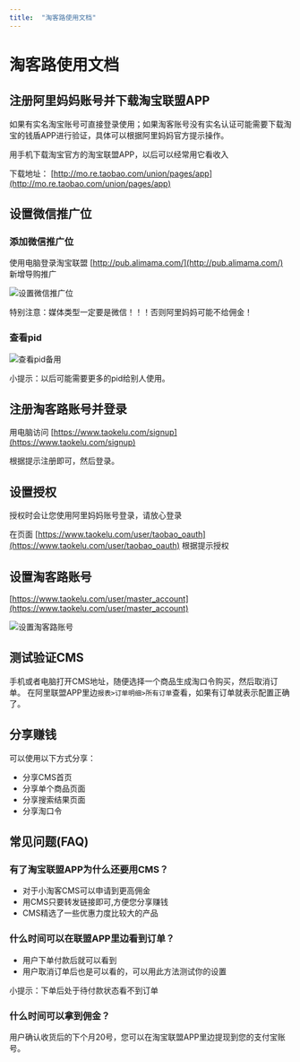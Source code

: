 ```yaml
---
title:  "淘客路使用文档"
---
```


# 淘客路使用文档

## 注册阿里妈妈账号并下载淘宝联盟APP
如果有实名淘宝账号可直接登录使用；如果淘客账号没有实名认证可能需要下载淘宝的钱盾APP进行验证，具体可以根据阿里妈妈官方提示操作。

用手机下载淘宝官方的淘宝联盟APP，以后可以经常用它看收入 

下载地址： [http://mo.re.taobao.com/union/pages/app](http://mo.re.taobao.com/union/pages/app)

## 设置微信推广位
### 添加微信推广位
使用电脑登录淘宝联盟 [http://pub.alimama.com/](http://pub.alimama.com/) 新增导购推广

![设置微信推广位](http://image.andyzou.org/wechat_setting_4.png)

特别注意：媒体类型一定要是微信！！！否则阿里妈妈可能不给佣金！
### 查看pid
![查看pid备用](http://image.andyzou.org/pid_3.png)

小提示：以后可能需要更多的pid给别人使用。

## 注册淘客路账号并登录

用电脑访问
[https://www.taokelu.com/signup](https://www.taokelu.com/signup)

根据提示注册即可，然后登录。

## 设置授权
授权时会让您使用阿里妈妈账号登录，请放心登录

在页面
[https://www.taokelu.com/user/taobao_oauth](https://www.taokelu.com/user/taobao_oauth) 根据提示授权

## 设置淘客路账号

[https://www.taokelu.com/user/master_account](https://www.taokelu.com/user/master_account)

![设置淘客路账号](http://image.andyzou.org/master_pid_3.png)

## 测试验证CMS
手机或者电脑打开CMS地址，随便选择一个商品生成淘口令购买，然后取消订单。
在阿里联盟APP里边`报表>订单明细>所有订单`查看，如果有订单就表示配置正确了。

## 分享赚钱
可以使用以下方式分享：
* 分享CMS首页
* 分享单个商品页面
* 分享搜索结果页面
* 分享淘口令

## 常见问题(FAQ)
### 有了淘宝联盟APP为什么还要用CMS？
* 对于小淘客CMS可以申请到更高佣金
* 用CMS只要转发链接即可,方便您分享赚钱
* CMS精选了一些优惠力度比较大的产品
### 什么时间可以在联盟APP里边看到订单？
* 用户下单付款后就可以看到
* 用户取消订单后也是可以看的，可以用此方法测试你的设置

小提示：下单后处于待付款状态看不到订单

### 什么时间可以拿到佣金？
用户确认收货后的下个月20号，您可以在淘宝联盟APP里边提现到您的支付宝账号。
